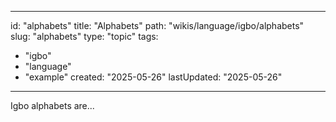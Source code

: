 
---
id: "alphabets"
title: "Alphabets"
path: "wikis/language/igbo/alphabets"
slug: "alphabets"
type: "topic"
tags:
  - "igbo"
  - "language"
  - "example"
created: "2025-05-26"
lastUpdated: "2025-05-26"
---

Igbo alphabets are...
